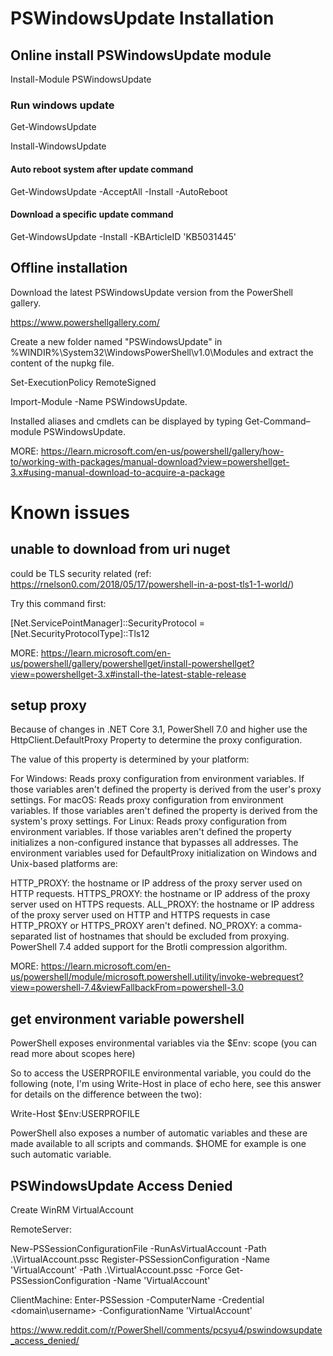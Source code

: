 
# PSWindowsUpdate Installation

## Online install PSWindowsUpdate module

Install-Module PSWindowsUpdate

### Run windows update

Get-WindowsUpdate

Install-WindowsUpdate

#### Auto reboot system after update command

Get-WindowsUpdate -AcceptAll -Install -AutoReboot

#### Download a specific update command

Get-WindowsUpdate -Install -KBArticleID 'KB5031445'

## Offline installation

Download the latest PSWindowsUpdate version from the PowerShell gallery.

https://www.powershellgallery.com/

Create a new folder named "PSWindowsUpdate" in %WINDIR%\System32\WindowsPowerShell\v1.0\Modules and extract the content of the nupkg file.

Set-ExecutionPolicy RemoteSigned 

Import-Module -Name PSWindowsUpdate.

Installed aliases and cmdlets can be displayed by typing Get-Command–module PSWindowsUpdate.

MORE: https://learn.microsoft.com/en-us/powershell/gallery/how-to/working-with-packages/manual-download?view=powershellget-3.x#using-manual-download-to-acquire-a-package

# Known issues

## unable to download from uri nuget

could be TLS security related (ref: https://rnelson0.com/2018/05/17/powershell-in-a-post-tls1-1-world/)

Try this command first:

[Net.ServicePointManager]::SecurityProtocol = [Net.SecurityProtocolType]::Tls12

MORE: https://learn.microsoft.com/en-us/powershell/gallery/powershellget/install-powershellget?view=powershellget-3.x#install-the-latest-stable-release

## setup proxy

Because of changes in .NET Core 3.1, PowerShell 7.0 and higher use the HttpClient.DefaultProxy Property to determine the proxy configuration.

The value of this property is determined by your platform:

For Windows: Reads proxy configuration from environment variables. If those variables aren't defined the property is derived from the user's proxy settings.
For macOS: Reads proxy configuration from environment variables. If those variables aren't defined the property is derived from the system's proxy settings.
For Linux: Reads proxy configuration from environment variables. If those variables aren't defined the property initializes a non-configured instance that bypasses all addresses.
The environment variables used for DefaultProxy initialization on Windows and Unix-based platforms are:

HTTP_PROXY: the hostname or IP address of the proxy server used on HTTP requests.
HTTPS_PROXY: the hostname or IP address of the proxy server used on HTTPS requests.
ALL_PROXY: the hostname or IP address of the proxy server used on HTTP and HTTPS requests in case HTTP_PROXY or HTTPS_PROXY aren't defined.
NO_PROXY: a comma-separated list of hostnames that should be excluded from proxying.
PowerShell 7.4 added support for the Brotli compression algorithm.

MORE: https://learn.microsoft.com/en-us/powershell/module/microsoft.powershell.utility/invoke-webrequest?view=powershell-7.4&viewFallbackFrom=powershell-3.0

## get environment variable powershell

PowerShell exposes environmental variables via the $Env: scope (you can read more about scopes here)

So to access the USERPROFILE environmental variable, you could do the following (note, I'm using Write-Host in place of echo here, see this answer for details on the difference between the two):

Write-Host $Env:USERPROFILE

PowerShell also exposes a number of automatic variables and these are made available to all scripts and commands. $HOME for example is one such automatic variable.


## PSWindowsUpdate Access Denied

Create WinRM VirtualAccount

RemoteServer:

New-PSSessionConfigurationFile -RunAsVirtualAccount -Path .\VirtualAccount.pssc
Register-PSSessionConfiguration -Name 'VirtualAccount' -Path .\VirtualAccount.pssc -Force
Get-PSSessionConfiguration -Name 'VirtualAccount'

ClientMachine:
Enter-PSSession -ComputerName <hostname> -Credential <domain\username> -ConfigurationName 'VirtualAccount'

https://www.reddit.com/r/PowerShell/comments/pcsyu4/pswindowsupdate_access_denied/


